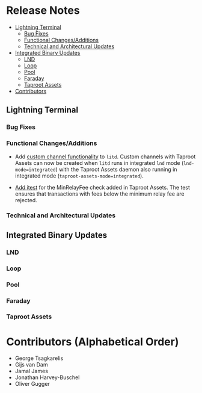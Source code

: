 # Release Notes

- [Lightning Terminal](#lightning-terminal)
  - [Bug Fixes](#bug-fixes)
  - [Functional Changes/Additions](#functional-changesadditions)
  - [Technical and Architectural Updates](#technical-and-architectural-updates)
- [Integrated Binary Updates](#integrated-binary-updates)
  - [LND](#lnd)
  - [Loop](#loop)
  - [Pool](#pool)
  - [Faraday](#faraday)
  - [Taproot Assets](#taproot-assets)
- [Contributors](#contributors-alphabetical-order)

## Lightning Terminal

### Bug Fixes

### Functional Changes/Additions

* Add [custom channel
  functionality](https://github.com/lightninglabs/lightning-terminal/pull/848)
  to `litd`. Custom channels with Taproot Assets can now be created when `litd`
  runs in integrated `lnd` mode (`lnd-mode=integrated`) with the Taproot Assets
  daemon also running in integrated mode (`taproot-assets-mode=integrated`).

* [Add itest](https://github.com/lightninglabs/lightning-terminal/pull/892) for
  the MinRelayFee check added in Taproot Assets. The test ensures that
  transactions with fees below the minimum relay fee are rejected.

### Technical and Architectural Updates

## Integrated Binary Updates

### LND

### Loop

### Pool

### Faraday

### Taproot Assets



# Contributors (Alphabetical Order)

* George Tsagkarelis
* Gijs van Dam
* Jamal James
* Jonathan Harvey-Buschel
* Oliver Gugger
